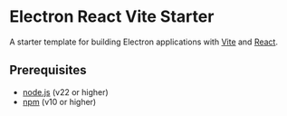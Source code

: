 # Electron React Vite Starter

A starter template for building Electron applications with [Vite](https://vitejs.dev/) and [React](https://reactjs.org/).

## Prerequisites

- [node.js](https://nodejs.org/) (v22 or higher)
- [npm](https://www.npmjs.com/) (v10 or higher)
